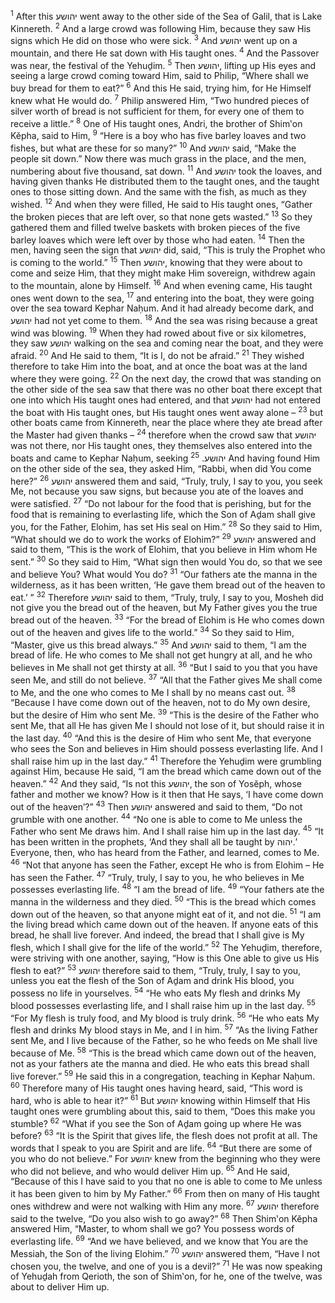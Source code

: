 <sup>1</sup> After this יהושע went away to the other side of the Sea of Galil, that is Lake Kinnereth.
<sup>2</sup> And a large crowd was following Him, because they saw His signs which He did on those who were sick.
<sup>3</sup> And יהושע went up on a mountain, and there He sat down with His taught ones.
<sup>4</sup> And the Passover was near, the festival of the Yehuḏim.
<sup>5</sup> Then יהושע, lifting up His eyes and seeing a large crowd coming toward Him, said to Philip, “Where shall we buy bread for them to eat?”
<sup>6</sup> And this He said, trying him, for He Himself knew what He would do.
<sup>7</sup> Philip answered Him, “Two hundred pieces of silver worth of bread is not sufficient for them, for every one of them to receive a little.”
<sup>8</sup> One of His taught ones, Andri, the brother of Shim‛on Kĕpha, said to Him,
<sup>9</sup> “Here is a boy who has five barley loaves and two fishes, but what are these for so many?”
<sup>10</sup> And יהושע said, “Make the people sit down.” Now there was much grass in the place, and the men, numbering about five thousand, sat down.
<sup>11</sup> And יהושע took the loaves, and having given thanks He distributed them to the taught ones, and the taught ones to those sitting down. And the same with the fish, as much as they wished.
<sup>12</sup> And when they were filled, He said to His taught ones, “Gather the broken pieces that are left over, so that none gets wasted.”
<sup>13</sup> So they gathered them and filled twelve baskets with broken pieces of the five barley loaves which were left over by those who had eaten.
<sup>14</sup> Then the men, having seen the sign that יהושע did, said, “This is truly the Prophet who is coming to the world.”
<sup>15</sup> Then יהושע, knowing that they were about to come and seize Him, that they might make Him sovereign, withdrew again to the mountain, alone by Himself.
<sup>16</sup> And when evening came, His taught ones went down to the sea,
<sup>17</sup> and entering into the boat, they were going over the sea toward Kephar Naḥum. And it had already become dark, and יהושע had not yet come to them.
<sup>18</sup> And the sea was rising because a great wind was blowing.
<sup>19</sup> When they had rowed about five or six kilometres, they saw יהושע walking on the sea and coming near the boat, and they were afraid.
<sup>20</sup> And He said to them, “It is I, do not be afraid.”
<sup>21</sup> They wished therefore to take Him into the boat, and at once the boat was at the land where they were going.
<sup>22</sup> On the next day, the crowd that was standing on the other side of the sea saw that there was no other boat there except that one into which His taught ones had entered, and that יהושע had not entered the boat with His taught ones, but His taught ones went away alone –
<sup>23</sup> but other boats came from Kinnereth, near the place where they ate bread after the Master had given thanks –
<sup>24</sup> therefore when the crowd saw that יהושע was not there, nor His taught ones, they themselves also entered into the boats and came to Kephar Naḥum, seeking יהושע.
<sup>25</sup> And having found Him on the other side of the sea, they asked Him, “Rabbi, when did You come here?”
<sup>26</sup> יהושע answered them and said, “Truly, truly, I say to you, you seek Me, not because you saw signs, but because you ate of the loaves and were satisfied.
<sup>27</sup> “Do not labour for the food that is perishing, but for the food that is remaining to everlasting life, which the Son of Aḏam shall give you, for the Father, Elohim, has set His seal on Him.”
<sup>28</sup> So they said to Him, “What should we do to work the works of Elohim?”
<sup>29</sup> יהושע answered and said to them, “This is the work of Elohim, that you believe in Him whom He sent.”
<sup>30</sup> So they said to Him, “What sign then would You do, so that we see and believe You? What would You do?
<sup>31</sup> “Our fathers ate the manna in the wilderness, as it has been written, ‘He gave them bread out of the heaven to eat.’ ”
<sup>32</sup> Therefore יהושע said to them, “Truly, truly, I say to you, Mosheh did not give you the bread out of the heaven, but My Father gives you the true bread out of the heaven.
<sup>33</sup> “For the bread of Elohim is He who comes down out of the heaven and gives life to the world.”
<sup>34</sup> So they said to Him, “Master, give us this bread always.”
<sup>35</sup> And יהושע said to them, “I am the bread of life. He who comes to Me shall not get hungry at all, and he who believes in Me shall not get thirsty at all.
<sup>36</sup> “But I said to you that you have seen Me, and still do not believe.
<sup>37</sup> “All that the Father gives Me shall come to Me, and the one who comes to Me I shall by no means cast out.
<sup>38</sup> “Because I have come down out of the heaven, not to do My own desire, but the desire of Him who sent Me.
<sup>39</sup> “This is the desire of the Father who sent Me, that all He has given Me I should not lose of it, but should raise it in the last day.
<sup>40</sup> “And this is the desire of Him who sent Me, that everyone who sees the Son and believes in Him should possess everlasting life. And I shall raise him up in the last day.”
<sup>41</sup> Therefore the Yehuḏim were grumbling against Him, because He said, “I am the bread which came down out of the heaven.”
<sup>42</sup> And they said, “Is not this יהושע, the son of Yosĕph, whose father and mother we know? How is it then that He says, ‘I have come down out of the heaven’?”
<sup>43</sup> Then יהושע answered and said to them, “Do not grumble with one another.
<sup>44</sup> “No one is able to come to Me unless the Father who sent Me draws him. And I shall raise him up in the last day.
<sup>45</sup> “It has been written in the prophets, ‘And they shall all be taught by יהוה.’ Everyone, then, who has heard from the Father, and learned, comes to Me.
<sup>46</sup> “Not that anyone has seen the Father, except He who is from Elohim – He has seen the Father.
<sup>47</sup> “Truly, truly, I say to you, he who believes in Me possesses everlasting life.
<sup>48</sup> “I am the bread of life.
<sup>49</sup> “Your fathers ate the manna in the wilderness and they died.
<sup>50</sup> “This is the bread which comes down out of the heaven, so that anyone might eat of it, and not die.
<sup>51</sup> “I am the living bread which came down out of the heaven. If anyone eats of this bread, he shall live forever. And indeed, the bread that I shall give is My flesh, which I shall give for the life of the world.”
<sup>52</sup> The Yehuḏim, therefore, were striving with one another, saying, “How is this One able to give us His flesh to eat?”
<sup>53</sup> יהושע therefore said to them, “Truly, truly, I say to you, unless you eat the flesh of the Son of Aḏam and drink His blood, you possess no life in yourselves.
<sup>54</sup> “He who eats My flesh and drinks My blood possesses everlasting life, and I shall raise him up in the last day.
<sup>55</sup> “For My flesh is truly food, and My blood is truly drink.
<sup>56</sup> “He who eats My flesh and drinks My blood stays in Me, and I in him.
<sup>57</sup> “As the living Father sent Me, and I live because of the Father, so he who feeds on Me shall live because of Me.
<sup>58</sup> “This is the bread which came down out of the heaven, not as your fathers ate the manna and died. He who eats this bread shall live forever.”
<sup>59</sup> He said this in a congregation, teaching in Kephar Naḥum.
<sup>60</sup> Therefore many of His taught ones having heard, said, “This word is hard, who is able to hear it?”
<sup>61</sup> But יהושע knowing within Himself that His taught ones were grumbling about this, said to them, “Does this make you stumble?
<sup>62</sup> “What if you see the Son of Aḏam going up where He was before?
<sup>63</sup> “It is the Spirit that gives life, the flesh does not profit at all. The words that I speak to you are Spirit and are life.
<sup>64</sup> “But there are some of you who do not believe.” For יהושע knew from the beginning who they were who did not believe, and who would deliver Him up.
<sup>65</sup> And He said, “Because of this I have said to you that no one is able to come to Me unless it has been given to him by My Father.”
<sup>66</sup> From then on many of His taught ones withdrew and were not walking with Him any more.
<sup>67</sup> יהושע therefore said to the twelve, “Do you also wish to go away?”
<sup>68</sup> Then Shim‛on Kĕpha answered Him, “Master, to whom shall we go? You possess words of everlasting life.
<sup>69</sup> “And we have believed, and we know that You are the Messiah, the Son of the living Elohim.”
<sup>70</sup> יהושע answered them, “Have I not chosen you, the twelve, and one of you is a devil?”
<sup>71</sup> He was now speaking of Yehuḏah from Qerioth, the son of Shim‛on, for he, one of the twelve, was about to deliver Him up.
